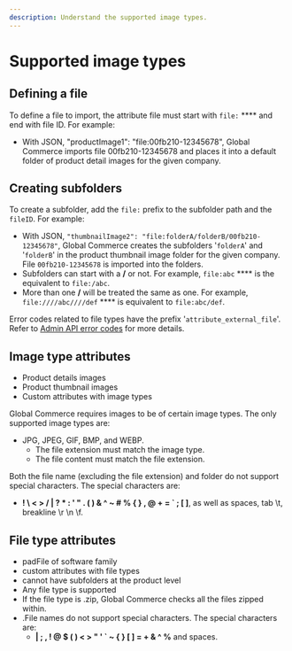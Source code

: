 ```yaml
---
description: Understand the supported image types.
---
```


# Supported image types

## Defining a file&#x20;

To define a file to import, the attribute file must start with `file:` **** and end with file ID. For example:

* With JSON, "productImage1": "file:00fb210-12345678", Global Commerce imports file 00fb210-12345678 and places it into a default folder of product detail images for the given company.

## Creating subfolders

To create a subfolder, add the `file:` prefix to the subfolder path and the `fileID`. For example:

* With JSON, `"thumbnailImage2": "file:folderA/folderB/00fb210-12345678"`, Global Commerce creates the subfolders '`folderA`' and '`folderB`' in the product thumbnail image folder for the given company. File `00fb210-12345678` is imported into the folders. &#x20;
* Subfolders can start with a **/** or not. For example, `file:abc` **** is the equivalent to `file:/abc`.&#x20;
* More than one **/** will be treated the same as one. For example, `file:////abc////def` **** is equivalent to `file:abc/def`.&#x20;

Error codes related to file types have the prefix '`attribute_external_file`'. Refer to [Admin API error codes](broken-reference) for more details.

## Image type attributes &#x20;

* Product details images&#x20;
* Product thumbnail images&#x20;
* Custom attributes with image types&#x20;

Global Commerce requires images to be of certain image types. The only supported image types are:

* JPG, JPEG, GIF, BMP, and WEBP.&#x20;
  * The file extension must match the image type.
  * The file content must match the file extension.

Both the file name (excluding the file extension) and folder do not support special characters. The special characters are:&#x20;

* &#x20;**! \ < > / | ? \* : ' " . ( ) & ^ \~  #  % { } , @ + = \` ; \[ ]**, as well as spaces, tab \t, breakline \r \n \f.&#x20;

## File type attributes

* padFile of software family&#x20;
* custom attributes with file types&#x20;
* cannot have subfolders at the product level &#x20;
* Any file type is supported&#x20;
* If the file type is .zip, Global Commerce checks all the files zipped within.&#x20;
* .File names do not support special characters. The special characters are:
  * &#x20;**| ; , ! @ $ ( ) < > " ' \` \~ { } \[ ] = + &  ^ %** and spaces.&#x20;
